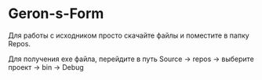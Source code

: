 # Geron-s-Form

Для работы с исходником просто скачайте файлы и поместите в папку Repos.

Для получения exe файла, перейдите в путь Source -> repos -> выберите проект -> bin -> Debug 
